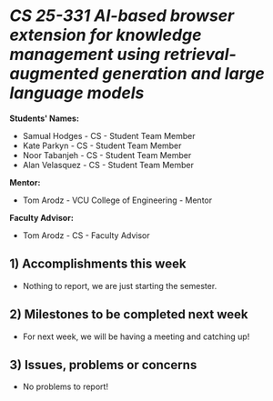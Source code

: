 # *CS 25-331 AI-based browser extension for knowledge management using retrieval-augmented generation and large language models*

**Students' Names:**
   - Samual Hodges - CS - Student Team Member
   - Kate Parkyn - CS - Student Team Member
   - Noor Tabanjeh - CS - Student Team Member
   - Alan Velasquez - CS - Student Team Member

**Mentor:**
   - Tom Arodz  - VCU College of Engineering - Mentor

**Faculty Advisor:**
   - Tom Arodz - CS - Faculty Advisor

## 1) Accomplishments this week ##
   - Nothing to report, we are just starting the semester.

## 2) Milestones to be completed next week ##
   - For next week, we will be having a meeting and catching up!

## 3) Issues, problems or concerns ##
   - No problems to report!
   


